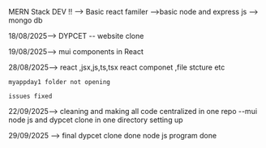 MERN Stack DEV !! 
 --> Basic react familer 
 -->basic node and express js 
 --> mongo db 

 18/08/2025-->
    DYPCET -- website clone 
    
 19/08/2025-->
  mui components in React 

 28/08/2025-->
    react ,jsx,js,ts,tsx
    react componet ,file stcture etc 

    myappday1 folder not opening 

    issues fixed 



 22/09/2025--> cleaning and making all code centralized in one repo
           --mui node js and dypcet clone in one directory setting up

 29/09/2025 --> final dypcet clone done node js program done          
